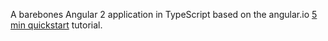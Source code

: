 A barebones Angular 2 application in TypeScript based on the angular.io [5 min quickstart](https://angular.io/docs/ts/latest/quickstart.html) tutorial.
